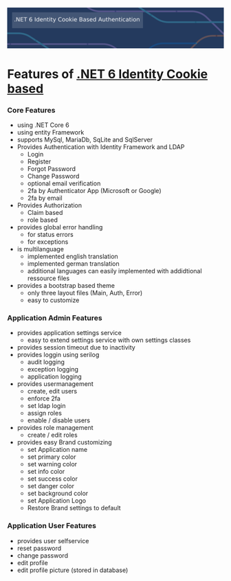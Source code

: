  ![image](Documentation/Screenshots/netBanner.png)

# Features of [.NET 6 Identity Cookie based](https://github.com/madcoda9000/dotnet-cookie-based-identity)

### Core Features
* using .NET Core 6
* using entity Framework
* supports MySql, MariaDb, SqLite and SqlServer
* Provides Authentication with Identity Framework and LDAP
  * Login
  * Register
  * Forgot Password
  * Change Password
  * optional email verification
  * 2fa by Authenticator App (Microsoft or Google)
  * 2fa by email
* Provides Authorization
  * Claim based
  * role based
* provides global error handling
  * for status errors
  * for exceptions
* is multilanguage
  * implemented english translation
  * implemented german translation
  * additional languages can easily implemented with addidtional ressource files
* provides a bootstrap based theme
  * only three layout files (Main, Auth, Error)
  * easy to customize

### Application Admin Features
* provides application settings service
  * easy to extend settings service with own settings classes
* provides session timeout due to inactivity
* provides loggin using serilog
  * audit logging
  * exception logging
  * application logging
* provides usermanagement
  * create, edit users
  * enforce 2fa
  * set ldap login
  * assign roles
  * enable / disable users
* provides role management
  * create / edit roles
* provides easy Brand customizing
  * set Application name
  * set primary color
  * set warning color
  * set info color
  * set success color
  * set danger color
  * set background color
  * set Application Logo
  * Restore Brand settings to default

### Application User Features

  * provides user selfservice
  * reset password
  * change password
  * edit profile
  * edit profile picture (stored in database)

